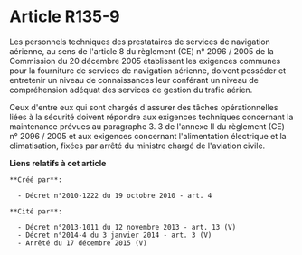 # Article R135-9

Les personnels techniques des prestataires de services de navigation aérienne, au sens de l'article 8 du règlement (CE) n°
2096 / 2005 de la Commission du 20 décembre 2005 établissant les exigences communes pour la fourniture de services de
navigation aérienne, doivent posséder et entretenir un niveau de connaissances leur conférant un niveau de compréhension
adéquat des services de gestion du trafic aérien. 

Ceux d'entre eux qui sont chargés d'assurer des tâches opérationnelles liées à la sécurité doivent répondre aux exigences
techniques concernant la maintenance prévues au paragraphe 3. 3 de l'annexe II du règlement (CE) n° 2096 / 2005 et aux
exigences concernant l'alimentation électrique et la climatisation, fixées par arrêté du ministre chargé de l'aviation
civile.

**Liens relatifs à cet article**

	**Créé par**:

	  - Décret n°2010-1222 du 19 octobre 2010 - art. 4

	**Cité par**:

	  - Décret n°2013-1011 du 12 novembre 2013 - art. 13 (V)
	  - Décret n°2014-4 du 3 janvier 2014 - art. 3 (V)
	  - Arrêté du 17 décembre 2015 (V)
